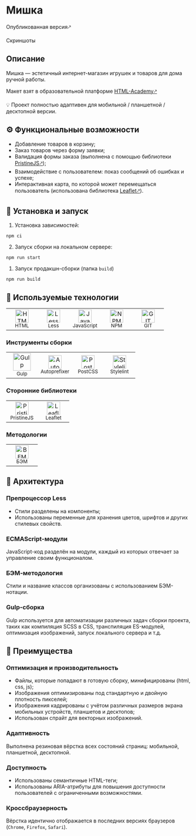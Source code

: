 # Мишка

Опубликованная версия🡕

Скриншоты

## Описание 

Мишка — эстетичный интернет-магазин игрушек и товаров для дома ручной работы.

Макет взят в образовательной платформе [HTML-Academy🡕](https://htmlacademy.ru/study)

:bulb: Проект полностью адаптивен для мобильной / планшетной / десктопной версии.

## :gear: Функциональные возможности 

- Добавление товаров в корзину;
- Заказ товаров через форму заявки;
- Валидация формы заказа (выполнена с помощью библиотеки [PristineJS🡕](https://pristine.js.org/));
- Взаимодействие с пользователем: показ сообщений об ошибках и успехе;
- Интерактивная карта, по которой может перемещаться пользователь (использована библиотека [Leaflet🡕](https://leafletjs.com/)).

## :hammer: Установка и запуск

1. Установка зависимостей:
```Shell
npm ci
```

2. Запуск сборки на локальном сервере:
```Shell
npm run start
```

1. Запуск продакшн-сборки (папка `build`)
```Shell
npm run build
```

## :crystal_ball: Используемые технологии
<table>
  <tr>
    <td width="70" align='center'>
      <img width='36' height='36'
        src='https://files.svgcdn.io/vscode-icons/file-type-html.svg'
        alt='HTML'>
      <br>
      <sub>HTML</sub>
    </td>
    <td width="70" align='center'>
      <img width='36' height='36'
        src='https://files.svgcdn.io/vscode-icons/file-type-less.svg'
        alt='Less'>
      <br>
      <sub>Less</sub>
    </td>
    <td width="70" align='center'>
      <img width='36' height='36'
        src='https://files.svgcdn.io/logos/javascript.svg'
        alt='JavaScript'>
      <br>
      <sub>JavaScript</sub>
    </td>
    <td width="70" align='center'>
      <img width='36' height='36'
        src='https://files.svgcdn.io/logos/npm-icon.svg'
        alt='NPM'>
      <br>
      <sub>NPM</sub>
    </td>
    <td width="70" align='center'>
      <img width='36' height='36'
        src='https://git-scm.com/images/logos/logomark-orange@2x.png'
        alt='GIT'>
      <br>
      <sub>GIT</sub>
    </td>
  </tr>
</table>

### Инструменты сборки

<table>
  <tr>
    <td width="70" align='center'>
      <img width='48' height='48'
        src='https://files.svgcdn.io/skill-icons/gulp.svg'
        alt='Gulp'>
      <br>
      <sub>Gulp</sub>
    </td>
    <td width="70" align='center'>
      <img width='36' height='36'
        src='https://files.svgcdn.io/logos/autoprefixer.svg'
        alt='Autoprefixer'>
      <br>
      <sub>Autoprefixer</sub>
    </td>
    <td width="70" align='center'>
      <img width='36' height='36'
        src='https://files.svgcdn.io/logos/postcss.svg'
        alt='PostCSS'>
      <br>
      <sub>PostCSS</sub>
    </td>
    <td width="70" align='center'>
      <img width='36' height='36'
        src='https://files.svgcdn.io/simple-icons/stylelint.svg'
        alt='Stylelint'>
      <br>
      <sub>Stylelint</sub>
    </td>
  </tr>
</table>

### Сторонние библиотеки

<table>
  <tr>
    <td width="70" align='center'>
      <img width='36' height='36'
        src='https://files.svgcdn.io/fluent/document-javascript-24-regular.svg'
        alt='PristineJS'>
      <br>
      <sub>PristineJS</sub>
    </td>
    <td width="70" align='center'>
      <img width='36' height='36'
        src='https://files.svgcdn.io/file-icons/leaflet.svg'
        alt='Leaflet'>
      <br>
      <sub>Leaflet</sub>
    </td>
  </tr>
</table>

### Методологии

<table>
  <tr>
    <td width="70" align='center'>
      <img width='36' height='36'
        src='https://files.svgcdn.io/logos/bem.svg'
        alt='BEM'>
      <br>
      <sub>БЭМ</sub>
    </td>
  </tr>
</table>

## :game_die: Архитектура

### Препроцессор Less

- Стили разделены на компоненты;
- Использованы переменные для хранения цветов, шрифтов и других стилевых свойств.

### ECMAScript-модули

JavaScript-код разделён на модули, каждый из которых отвечает за управление своим функционалом.

### БЭМ-методология

Стили и название классов организованы с использованием БЭМ-нотации.

### Gulp-сборка

Gulp используется для автоматизации различных задач сборки проекта, таких как компиляция SCSS в CSS, транспиляция ES-модулей, оптимизация изображений, запуск локального сервера и т.д.

## :star2: Преимущества

### Оптимизация и производительность

- Файлы, которые попадают в готовую сборку, минифицированы (html, css, js);
- Изображения оптимизированы под стандартную и двойную плотность пикселей;
- Изображения кадрированы с учётом различных размеров экрана мобильных устройств, планшетов и десктопов;
- Использован спрайт для векторных изображений.

### Адаптивность

Выполнена резиновая вёрстка всех состояний страниц: мобильной, планшетной, десктопной.

### Доступность

- Использованы семантичные HTML-теги;
- Использованы ARIA-атрибуты для повышения доступности пользователей с ограниченными возможностями.

### Кроссбраузерность

Вёрстка идентично отображается в последних версиях браузеров (`Chrome`, `Firefox`, `Safari`).
